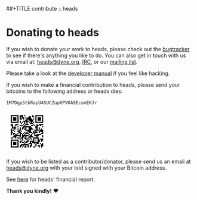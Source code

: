##+TITLE contribute :: heads

Donating to heads
=================

If you wish to donate your work to heads, please check out the
[bugtracker](https://github.com/headslive/bugtracker/) to see if there's
anything you like to do. You can also get in touch with us via email at:
[heads@dyne.org](mailto:heads@dyne.org), [IRC](irc.html), or our
[mailing list](https://mailinglists.dyne.org/cgi-bin/mailman/listinfo/heads).

Please take a look at the [developer manual](/wiki/inside-heads.pdf) if
you feel like hacking.

If you wish to make a financial contribution to heads, please send your
bitcoins to the following address or heads dies:

	1M7Dgp5tkRapU4SUCZupKPVKA9EcomEKJr

[![donate via bitcoin](/static/btc.png)](bitcoin:1M7Dgp5tkRapU4SUCZupKPVKA9EcomEKJr)

If you wish to be listed as a contributor/donator, please send us an
email at [heads@dyne.org](mailto:heads@dyne.org) with your txid signed
with your Bitcoin address.

See [here](/finance.html) for heads' financial report.

**Thank you kindly!** ❤️
